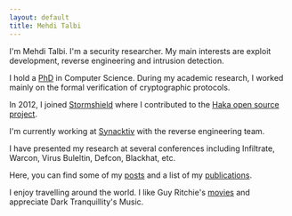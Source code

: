 ```yaml
---
layout: default
title: Mehdi Talbi
---
```


I'm Mehdi Talbi. I'm a security researcher. My main interests are exploit
development, reverse engineering and intrusion detection.

I hold a [PhD](/downloads/thesis.pdf) in Computer Science. During my academic
research, I worked mainly on the formal verification of cryptographic
protocols.

In 2012, I joined [Stormshield](www.stormshield.com) where I contributed to the
[Haka open source project](haka-security.org).

I'm currently working at [Synacktiv](https://www.synacktiv.com/) with the
reverse engineering team.

I have presented my research at several conferences including Infiltrate,
Warcon, Virus Buleltin, Defcon, Blackhat, etc.

Here, you can find some of my [posts](/posts) and a list of my
[publications](/papers).

I enjoy travelling around the world. I like Guy Ritchie's [movies](/misc) and appreciate
Dark Tranquillity's Music. 
